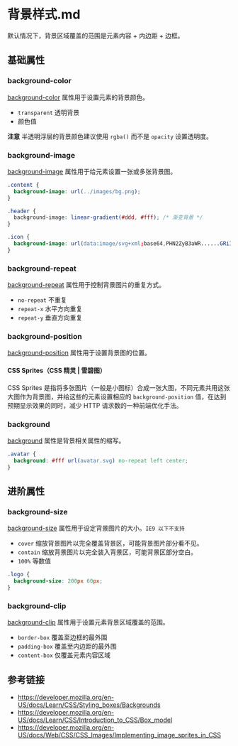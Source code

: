 # 背景样式.md

默认情况下，背景区域覆盖的范围是元素内容 + 内边距 + 边框。

## 基础属性

### background-color
[background-color](https://developer.mozilla.org/en-US/docs/Web/CSS/background-color) 属性用于设置元素的背景颜色。
* `transparent` 透明背景
* 颜色值

**注意** 半透明浮层的背景颜色建议使用 `rgba()` 而不是 `opacity` 设置透明度。

### background-image
[background-image](https://developer.mozilla.org/en-US/docs/Web/CSS/background-image) 属性用于给元素设置一张或多张背景图。
```css
.content {
  background-image: url(../images/bg.png);
}
```
```css
.header {
  background-image: linear-gradient(#ddd, #fff); /* 渐变背景 */
}
```
```css
.icon {
  background-image: url(data:image/svg+xml;base64,PHN2ZyB3aWR......GRiIvPjwvZz48L3N2Zz4=);
}
```

### background-repeat
[background-repeat](https://developer.mozilla.org/en-US/docs/Web/CSS/background-repeat) 属性用于控制背景图片的重复方式。
* `no-repeat` 不重复
* `repeat-x` 水平方向重复
* `repeat-y` 垂直方向重复

### background-position
[background-position](https://developer.mozilla.org/en-US/docs/Web/CSS/background-position) 属性用于设置背景图的位置。
#### CSS Sprites（CSS 精灵 | 雪碧图）
CSS Sprites 是指将多张图片（一般是小图标）合成一张大图，不同元素共用这张大图作为背景图，并给这些的元素设置相应的 `background-position` 值，在达到预期显示效果的同时，减少 HTTP 请求数的一种前端优化手法。

### background
[background](https://developer.mozilla.org/en-US/docs/Web/CSS/background) 属性是背景相关属性的缩写。
```css
.avatar {
  background: #fff url(avatar.svg) no-repeat left center;
}
```

## 进阶属性
### background-size
[background-size](https://developer.mozilla.org/zh-CN/docs/Web/CSS/background-size) 属性用于设定背景图片的大小。`IE9 以下不支持`
* `cover` 缩放背景图片以完全覆盖背景区，可能背景图片部分看不见。
* `contain` 缩放背景图片以完全装入背景区，可能背景区部分空白。
* `100%` 等数值
```css
.logo {
  background-size: 200px 60px;
}
```

### background-clip
[background-clip](https://developer.mozilla.org/en-US/docs/Web/CSS/background-clip) 属性用于设置元素背景区域覆盖的范围。
* `border-box` 覆盖至边框的最外围
* `padding-box` 覆盖至内边距的最外围
* `content-box` 仅覆盖元素内容区域

## 参考链接
* https://developer.mozilla.org/en-US/docs/Learn/CSS/Styling_boxes/Backgrounds
* https://developer.mozilla.org/en-US/docs/Learn/CSS/Introduction_to_CSS/Box_model
* https://developer.mozilla.org/en-US/docs/Web/CSS/CSS_Images/Implementing_image_sprites_in_CSS
